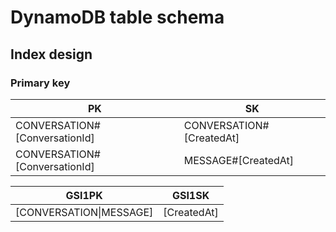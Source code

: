 # DynamoDB table schema

## Index design

### Primary key

| PK                            | SK                       |
|-------------------------------|--------------------------|
| CONVERSATION#[ConversationId] | CONVERSATION#[CreatedAt] |
| CONVERSATION#[ConversationId] | MESSAGE#[CreatedAt]      |

| GSI1PK                  | GSI1SK      |
|-------------------------|-------------|
| [CONVERSATION\|MESSAGE] | [CreatedAt] |

